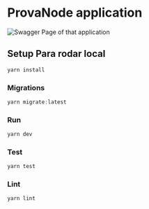 # ProvaNode application

<img
    src="https://i.ibb.co/xMyRbtY/hosy.jpg"
    alt="Swagger Page of that application"
    title="Swagger Page of that application" />

## Setup Para rodar local

```js
yarn install
```

### Migrations

```js
yarn migrate:latest
```

### Run 

```js
yarn dev
```

### Test

```js
yarn test
```

### Lint

```js
yarn lint
```
